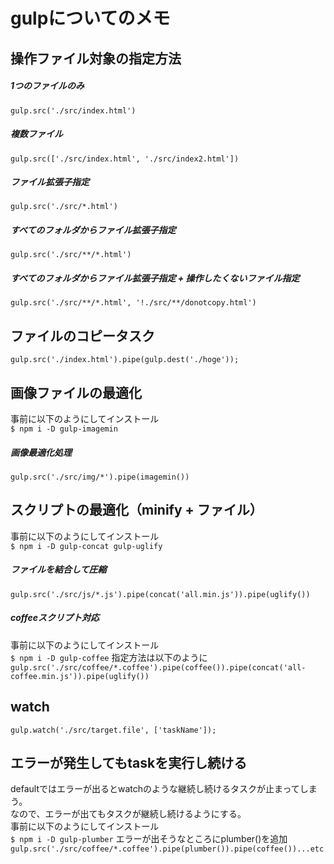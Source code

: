 # gulpについてのメモ

## 操作ファイル対象の指定方法
##### 1つのファイルのみ
``gulp.src('./src/index.html')``
##### 複数ファイル
``gulp.src(['./src/index.html', './src/index2.html'])``
##### ファイル拡張子指定
``gulp.src('./src/*.html')``
##### すべてのフォルダからファイル拡張子指定
``gulp.src('./src/**/*.html')``
##### すべてのフォルダからファイル拡張子指定 + 操作したくないファイル指定
``gulp.src('./src/**/*.html', '!./src/**/donotcopy.html')``

## ファイルのコピータスク
``gulp.src('./index.html').pipe(gulp.dest('./hoge'));``

## 画像ファイルの最適化
事前に以下のようにしてインストール<br>
``$ npm i -D gulp-imagemin``
##### 画像最適化処理
``gulp.src('./src/img/*').pipe(imagemin())``

## スクリプトの最適化（minify + ファイル）
事前に以下のようにしてインストール<br>
``$ npm i -D gulp-concat gulp-uglify``
##### ファイルを結合して圧縮
``gulp.src('./src/js/*.js').pipe(concat('all.min.js')).pipe(uglify())``
##### coffeeスクリプト対応
事前に以下のようにしてインストール<br>
``$ npm i -D gulp-coffee``
指定方法は以下のように<br>
``gulp.src('./src/coffee/*.coffee').pipe(coffee()).pipe(concat('all-coffee.min.js')).pipe(uglify())``

## watch
``gulp.watch('./src/target.file', ['taskName']);``

## エラーが発生してもtaskを実行し続ける
defaultではエラーが出るとwatchのような継続し続けるタスクが止まってしまう。<br>
なので、エラーが出てもタスクが継続し続けるようにする。<br>
事前に以下のようにしてインストール<br>
``$ npm i -D gulp-plumber``
エラーが出そうなところにplumber()を追加<br>
``gulp.src('./src/coffee/*.coffee').pipe(plumber()).pipe(coffee())...etc``
